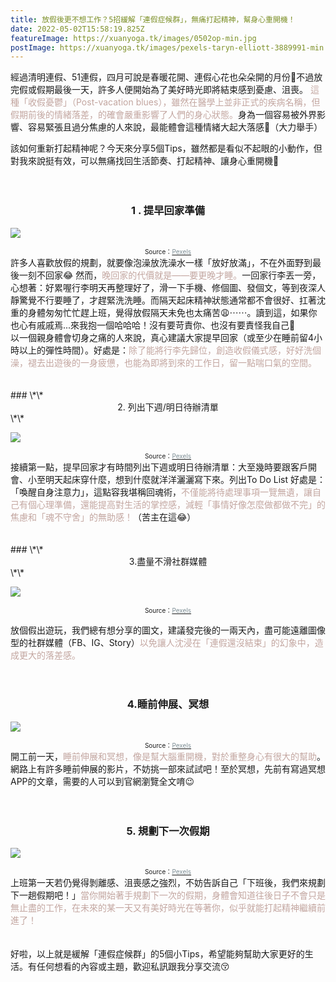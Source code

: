 ```yaml
---
title: 放假後更不想工作？5招緩解「連假症候群」，無痛打起精神，幫身心重開機！
date: 2022-05-02T15:58:19.825Z
featureImage: https://xuanyoga.tk/images/0502op-min.jpg
postImage: https://xuanyoga.tk/images/pexels-taryn-elliott-3889991-min.jpg
---
```

經過清明連假、51連假，四月可說是春暖花開、連假心花也朵朵開的月份🌸不過放完假或假期最後一天，許多人便開始為了美好時光即將結束感到憂慮、沮喪。
<font color=#C3A6A0>這種「收假憂鬱」（Post-vacation blues），雖然在醫學上並非正式的疾病名稱，但假期前後的情緒落差，的確會嚴重影響了人們的身心狀態。</font>身為一個容易被外界影響、容易緊張且過分焦慮的人來說，最能體會這種情緒大起大落感🥺（大力舉手）<br>

該如何重新打起精神呢？今天來分享5個Tips，雖然都是看似不起眼的小動作，但對我來說挺有效，可以無痛找回生活節奏、打起精神、讓身心重開機💪
<br>
<br>
<br>

### **<center>1 . 提早回家準備</center>**

![](https://xuanyoga.tk/images/pexels-vlada-karpovich-7368191-min.jpeg)

<center><font size=1>Source：<a href="https://www.pexels.com/zh-tw/photo/7368191/" target="_blank"><font color="#7D8E95">Pexels</font></a></font></center>
許多人喜歡放假的規劃，就要像泡澡放洗澡水一樣「放好放滿」，不在外面野到最後一刻不回家😂 然而，<font color=#C3A6A0>晚回家的代價就是——要更晚才睡。</font>一回家行李丟一旁，心想著：好累喔行李明天再整理好了，滑一下手機、修個圖、發個文，等到夜深人靜驚覺不行要睡了，才趕緊洗洗睡。而隔天起床精神狀態通常都不會很好、扛著沈重的身體匆匆忙忙趕上班，覺得放假隔天未免也太痛苦😩⋯⋯。讀到這，如果你也心有戚戚焉...來我抱一個哈哈哈！沒有要苛責你、也沒有要責怪我自己🥲 
<br>
以一個親身體會切身之痛的人來說，真心建議大家提早回家（或至少在睡前留4小時以上的彈性時間）。好處是：<font color=#C3A6A0>除了能將行李先歸位，創造收假儀式感，好好洗個澡，褪去出遊後的一身疲憊，也能為即將到來的工作日，留一點喘口氣的空間。</font>
<br>
<br>
<br>
### \*\*<center>2. 列出下週/明日待辦清單</center>\*\*

![](https://xuanyoga.tk/images/pexels-cottonbro-3826691-min.jpeg)

<center><font size=1>Source：<a href="https://www.pexels.com/zh-tw/photo/3826691/" target="_blank"><font color="#7D8E95">Pexels</font></a></font></center>
接續第一點，提早回家才有時間列出下週或明日待辦清單：大至幾時要跟客戶開會、小至明天起床穿什麼，想到什麼就洋洋灑灑寫下來。列出To Do List 好處是：「喚醒自身注意力」，這點容我堪稱回魂術，<font color=#C3A6A0>不僅能將待處理事項一覽無遺，讓自己有個心理準備，還能提高對生活的掌控感，減輕「事情好像怎麼做都做不完」的焦慮和「魂不守舍」的無助感！</font>（苦主在這😂）
<br>
<br>
<br>
### \*\*<center>3.盡量不滑社群媒體</center>\*\*

![](https://xuanyoga.tk/images/pexels-lisa-fotios-1092671-min.jpeg)

<center><font size=1>Source：<a href="https://www.pexels.com/zh-tw/photo/galaxy-s8-macbook-pro-1092671/" target="_blank"><font color="#7D8E95">Pexels</font></a></font></center>

放個假出遊玩，我們總有想分享的圖文，建議發完後的一兩天內，盡可能遠離圖像型的社群媒體（FB、IG、Story）<font color=#C3A6A0>以免讓人沈浸在「連假還沒結束」的幻象中，造成更大的落差感。</font>
<br>
<br>
<br>

### **<center>4.睡前伸展、冥想</center>**

![](https://xuanyoga.tk/images/pexels-anastasia-shuraeva-7662376-min.jpeg)

<center><font size=1>Source：<a href="https://www.pexels.com/zh-tw/photo/7662376/" target="_blank"><font color="#7D8E95">Pexels</font></a></font></center>
開工前一天，<font color=#C3A6A0>睡前伸展和冥想，像是幫大腦重開機，對於重整身心有很大的幫助</font>。網路上有許多睡前伸展的影片，不妨挑一部來試試吧！至於冥想，先前有寫過冥想APP的文章，需要的人可以到官網瀏覽全文唷😉
<br>
<br>
<br>

### **<center>5. 規劃下一次假期</center>**

![](https://xuanyoga.tk/images/pexels-arthouse-studio-4905089-min.jpeg)

<center><font size=1>Source：<a href="https://www.pexels.com/zh-tw/photo/4905089/" target="_blank"><font color="#7D8E95">Pexels</font></a></font></center>
上班第一天若仍覺得剝離感、沮喪感之強烈，不妨告訴自己「下班後，我們來規劃下一趟假期吧！」<font color=#C3A6A0>當你開始著手規劃下一次的假期，身體會知道往後日子不會只是無止盡的工作，在未來的某一天又有美好時光在等著你，似乎就能打起精神繼續前進了！</font>

<br>
<br>
<br>
好啦，以上就是緩解「連假症候群」的5個小Tips，希望能夠幫助大家更好的生活。有任何想看的內容或主題，歡迎私訊跟我分享交流😚